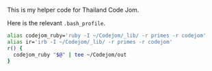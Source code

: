 This is my helper code for Thailand Code Jom.

Here is the relevant `.bash_profile`.

```bash
alias codejom_ruby='ruby -I ~/Codejom/_lib/ -r primes -r codejom'
alias ir='irb -I ~/Codejom/_lib/ -r primes -r codejom'
r() {
  codejom_ruby "$@" | tee ~/Codejom/out
}
```
